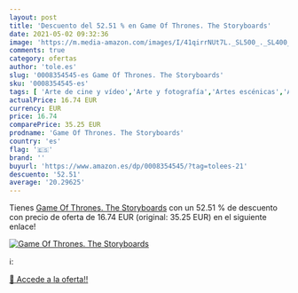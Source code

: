 ```yaml
---
layout: post
title: 'Descuento del 52.51 % en Game Of Thrones. The Storyboards'
date: 2021-05-02 09:32:36
image: 'https://m.media-amazon.com/images/I/41qirrNUt7L._SL500_._SL400_.jpg'
comments: true
category: ofertas
author: 'tole.es'
slug: '0008354545-es Game Of Thrones. The Storyboards'
sku: '0008354545-es'
tags: [ 'Arte de cine y vídeo','Arte y fotografía','Artes escénicas','Artes gráficas','Ciencia ficción y fantasía en el arte','Dirección de películas y producción','Dirección de televisión y producción','Diseño gráfico comercial','Diseño y moda','Ficción basada en TV, cine y videojuegos','Ficción por género','Fotografía y vídeo','Géneros televisivos','Historia del arte por tema y concepto','Historia, teoría y crítica de arte, cine y fotografía','Ilustración y diseño gráfico','Libros','Literatura y ficción','Películas','Producción de películas y tecnología','Televisión','Televisión ciencia ficción, fantasía y terror', ]
actualPrice: 16.74 EUR
currency: EUR
price: 16.74
comparePrice: 35.25 EUR
prodname: 'Game Of Thrones. The Storyboards'
country: 'es'
flag: '🇪🇸'
brand: ''
buyurl: 'https://www.amazon.es/dp/0008354545/?tag=tolees-21'
descuento: '52.51'
average: '20.29625'
---
```


Tienes [Game Of Thrones. The Storyboards](https://www.amazon.es/dp/0008354545/?tag=tolees-21) con un 52.51 % de descuento con precio de oferta de 16.74 EUR (original: 35.25 EUR) en el siguiente enlace!

[![Game Of Thrones. The Storyboards](https://m.media-amazon.com/images/I/41qirrNUt7L._SL500_._SL400_.jpg)](https://www.amazon.es/dp/0008354545/?tag=tolees-21)

ℹ️:


[🛒 Accede a la oferta!!](https://www.amazon.es/dp/0008354545/?tag=tolees-21)
